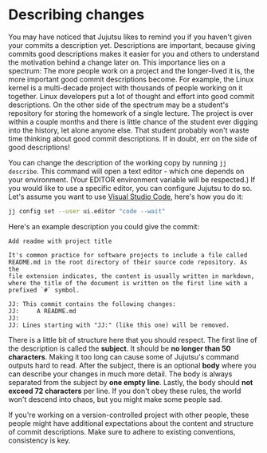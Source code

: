 # Describing changes

You may have noticed that Jujutsu likes to remind you if you haven't given your commits a description yet.
Descriptions are important, because giving commits good descriptions makes it easier for you and others to understand the motivation behind a change later on.
This importance lies on a spectrum:
The more people work on a project and the longer-lived it is, the more important good commit descriptions become.
For example, the Linux kernel is a multi-decade project with thousands of people working on it together.
Linux developers put a lot of thought and effort into good commit descriptions.
On the other side of the spectrum may be a student's repository for storing the homework of a single lecture.
The project is over within a couple months and there is little chance of the student ever digging into the history, let alone anyone else.
That student probably won't waste time thinking about good commit descriptions.
If in doubt, err on the side of good descriptions!

You can change the description of the working copy by running `jj describe`.
This command will open a text editor - which one depends on your environment.
(Your EDITOR environment variable will be respected.)
If you would like to use a specific editor, you can configure Jujutsu to do so.
Let's assume you want to use [Visual Studio Code](https://code.visualstudio.com/), here's how you do it:

```sh
jj config set --user ui.editor "code --wait"
```

Here's an example description you could give the commit:

```
Add readme with project title

It's common practice for software projects to include a file called
README.md in the root directory of their source code repository. As the
file extension indicates, the content is usually written in markdown,
where the title of the document is written on the first line with a
prefixed `#` symbol.

JJ: This commit contains the following changes:
JJ:     A README.md
JJ:
JJ: Lines starting with "JJ:" (like this one) will be removed.
```

There is a little bit of structure here that you should respect.
The first line of the description is called the **subject**.
It should be **no longer than 50 characters**.
Making it too long can cause some of Jujutsu's command outputs hard to read.
After the subject, there is an optional **body** where you can describe your changes in much more detail.
The body is always separated from the subject by **one empty line**.
Lastly, the body should **not exceed 72 characters** per line.
If you don't obey these rules, the world won't descend into chaos, but you might make some people sad.

If you're working on a version-controlled project with other people, these people might have additional expectations about the content and structure of commit descriptions.
Make sure to adhere to existing conventions, consistency is key.

